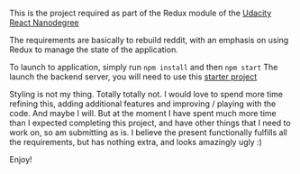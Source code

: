 This is the project required as part of the Redux module of the [Udacity React Nanodegree](https://www.udacity.com/course/react-nanodegree--nd019/)

The requirements are basically to rebuild reddit, with an emphasis on using Redux to manage the state of the application.

To launch to application, simply run `npm install` and then `npm start`
The launch the backend server, you will need to use this [starter project](https://github.com/udacity/reactnd-project-readable-starter)

Styling is not my thing. Totally totally not. I would love to spend more time refining this, adding additional features and improving / playing with the code. And maybe I will. But at the moment I have spent much more time than I expected completing this project, and have other things that I need to work on, so am submitting as is. I believe the present functionally fulfills all the requirements, but has nothing extra, and looks amazingly ugly :)

Enjoy!